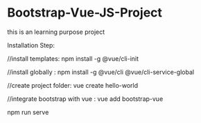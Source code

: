 # Bootstrap-Vue-JS-Project
this is an learning purpose project


Installation Step:


//install templates:
npm install -g @vue/cli-init

//install globally :
npm install -g @vue/cli @vue/cli-service-global

//create project folder:
vue create hello-world

//integrate bootstrap with vue :
vue add bootstrap-vue

npm run serve
